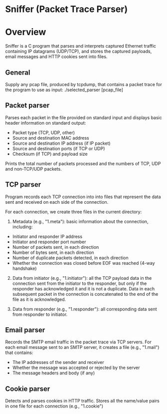# Sniffer (Packet Trace Parser)

# Overview
Sniffer is a C program that parses and interprets captured Ethernet traffic containing IP datagrams (UDP/TCP), and stores the captured payloads, email messages and HTTP cookies sent into files.

## General
Supply any pcap file, produced by tcpdump, that contains a packet trace for the program to use as input: ./selected_parser [pcap_file]

## Packet parser
Parses each packet in the file provided on standard input and displays basic header information on standard output:
* Packet type (TCP, UDP, other)
* Source and destination MAC address 
* Source and destination IP address (if IP packet)
* Source and destination ports (if TCP or UDP)
* Checksum (if TCP) and payload size

Prints the total number of packets processed and the numbers
of TCP, UDP and non-TCP/UDP packets.

## TCP parser
Program records each TCP connection into into files that represent the data sent and received on each side of the connection.

For each connection, we create three files in the current directory:
1. Metadata (e.g., "1.meta"): basic information about the connection, including:
* Initiator and responder IP address
* Initiator and responder port number
* Number of packets sent, in each direction
* Number of bytes sent, in each direction
* Number of duplicate packets detected, in each direction
* Whether the connection was closed before EOF was reached (4-way handshake)

2. Data from initiator (e.g., "1.initiator"): all the TCP payload data in the connection sent from the initiator to the responder, but only if the responder has acknowledged it and it is not a duplicate. Data in each subsequent packet in the connection is concatenated to the end of the file as it is acknowledged.

3. Data from responder (e.g., "1.responder"): all corresponding data sent from responder to initiator.

## Email parser
Records the SMTP email traffic in the packet trace via TCP servers.
For each email message sent to an SMTP server, it creates a file (e.g., "1.mail") that contains:
* The IP addresses of the sender and receiver
* Whether the message was accepted or rejected by the server
* The message headers and body (if any)

## Cookie parser
Detects and parses cookies in HTTP traffic. Stores all the name/value pairs in one file for each connection (e.g., "1.cookie")